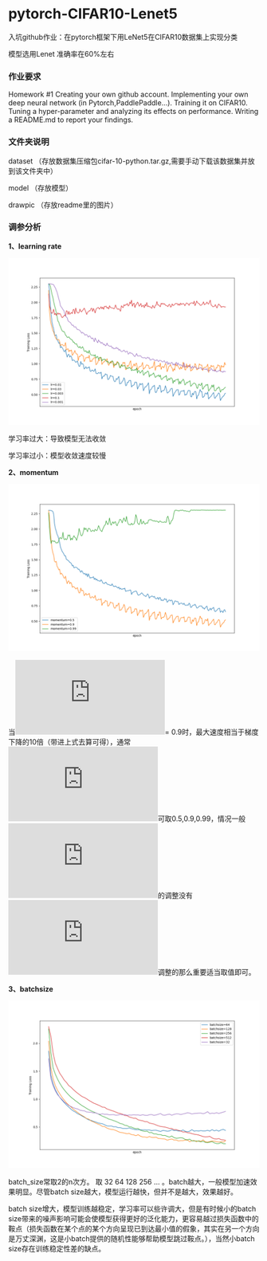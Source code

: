 # pytorch-CIFAR10-Lenet5

入坑github作业：在pytorch框架下用LeNet5在CIFAR10数据集上实现分类

模型选用Lenet 准确率在60%左右

### **作业要求**

Homework #1
Creating your own github account.
Implementing your own deep neural network (in Pytorch,PaddlePaddle...).
Training it on CIFAR10.
Tuning a hyper-parameter and analyzing its effects on performance.
Writing a README.md to report your findings.



### 文件夹说明

dataset  （存放数据集压缩包cifar-10-python.tar.gz,需要手动下载该数据集并放到该文件夹中）

model  （存放模型）

drawpic （存放readme里的图片）



### 调参分析

**1、learning rate**

<img src=".\drawpic\Figure_lr.png" alt="Figure_lr" style="zoom: 80%;" />

学习率过大：导致模型无法收敛

学习率过小：模型收敛速度较慢



**2、momentum**

<img src=".\drawpic\Figure_momentum.png" alt="Figure_momentum" style="zoom: 80%;" />

当![\公测](https://private.codecogs.com/gif.latex?%5Cdpi%7B120%7D%20%5Cbeta)= 0.9时，最大速度相当于梯度下降的10倍（带进上式去算可得），通常![\公测](https://private.codecogs.com/gif.latex?%5Cdpi%7B120%7D%20%5Cbeta)可取0.5,0.9,0.99，情况一般![\公测](https://private.codecogs.com/gif.latex?%5Cdpi%7B120%7D%20%5Cbeta)的调整没有![\α](https://private.codecogs.com/gif.latex?%5Cdpi%7B120%7D%20%5Calpha)调整的那么重要适当取值即可。



**3、batchsize**

<img src=".\drawpic\Figure_batchsize.png" alt="Figure_batchsize" style="zoom: 80%;" />

batch_size常取2的n次方。 取 32 64 128 256 … 。batch越大，一般模型加速效果明显。尽管batch size越大，模型运行越快，但并不是越大，效果越好。

batch size增大，模型训练越稳定，学习率可以些许调大，但是有时候小的batch size带来的噪声影响可能会使模型获得更好的泛化能力，更容易越过损失函数中的鞍点（损失函数在某个点的某个方向呈现已到达最小值的假象，其实在另一个方向是万丈深渊，这是小batch提供的随机性能够帮助模型跳过鞍点。），当然小batch size存在训练稳定性差的缺点。
